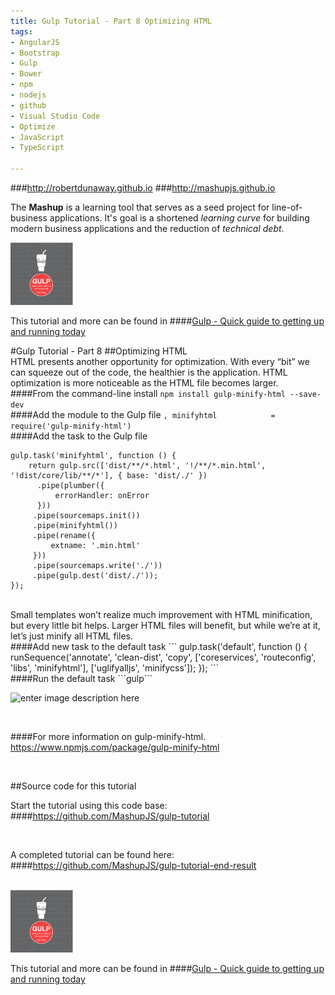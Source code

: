 ```yaml
---
title: Gulp Tutorial - Part 8 Optimizing HTML
tags: 
- AngularJS
- Bootstrap
- Gulp
- Bower
- npm
- nodejs
- github
- Visual Studio Code
- Optimize
- JavaScript
- TypeScript

---
```


###http://robertdunaway.github.io
###http://mashupjs.github.io


The **Mashup** is a learning tool that serves as a seed project for line-of-business applications.  It's goal is a shortened *learning curve* for building modern business applications and the reduction of *technical debt*.
<br>

 <img src="https://raw.githubusercontent.com/MashupJS/MashupJS/master/docs/mashupWorkflow/gulp/bookcoverimage.PNG" alt="Smiley face" height="100" width="100"> 

This tutorial and more can be found in
####[Gulp - Quick guide to getting up and running today](http://www.amazon.com/Gulp-Quick-guide-getting-running-ebook/dp/B010NXMFF6/)

#Gulp Tutorial - Part 8
##Optimizing HTML
<br>
HTML presents another opportunity for optimization.  With every “bit” we can squeeze out of the code, the healthier is the application.  HTML optimization is more noticeable as the HTML file becomes larger.
<br>
####From the command-line install
```npm install gulp-minify-html --save-dev```
<br>
####Add the module to the Gulp file
```, minifyhtml            = require('gulp-minify-html')```
<br>
####Add the task to the Gulp file
```
gulp.task('minifyhtml', function () {
    return gulp.src(['dist/**/*.html', '!/**/*.min.html', '!dist/core/lib/**/*'], { base: 'dist/./' })
      .pipe(plumber({
          errorHandler: onError
      }))
     .pipe(sourcemaps.init())
     .pipe(minifyhtml())
     .pipe(rename({
         extname: '.min.html'
     }))
     .pipe(sourcemaps.write('./'))
     .pipe(gulp.dest('dist/./'));
});
```
<br>
Small templates won’t realize much improvement with HTML minification, but every little bit helps.  Larger HTML files will benefit, but while we’re at it, let’s just minify all HTML files.
<br>
####Add new task to the default task
```
gulp.task('default', function () {
    runSequence('annotate', 'clean-dist', 'copy',
                ['coreservices', 'routeconfig', 'libs', 'minifyhtml'],
                ['uglifyalljs', 'minifycss']);
});
```
<br>
####Run the default task
```gulp```

<br>

![enter image description here](https://raw.githubusercontent.com/MashupJS/MashupJS/master/docs/mashupWorkflow/gulp/08%20Part%208/1.png)

<br>

####For more information on gulp-minify-html.
https://www.npmjs.com/package/gulp-minify-html

<br>

##Source code for this tutorial


Start the tutorial using this code base:  
####https://github.com/MashupJS/gulp-tutorial

<br>

A completed tutorial can be found here:  
####https://github.com/MashupJS/gulp-tutorial-end-result

<br>

 <img src="https://raw.githubusercontent.com/MashupJS/MashupJS/master/docs/mashupWorkflow/gulp/bookcoverimage.PNG" alt="Smiley face" height="100" width="100"> 

This tutorial and more can be found in
####[Gulp - Quick guide to getting up and running today](http://www.amazon.com/Gulp-Quick-guide-getting-running-ebook/dp/B010NXMFF6/)